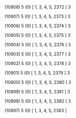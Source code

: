 (10908) 5 (0) [ 1, 3, 4, 5, 2372 ] 3 


(10907) 5 (0) [ 1, 3, 4, 5, 2373 ] 3 


(10906) 5 (0) [ 1, 3, 4, 5, 2374 ] 3 


(10905) 5 (0) [ 1, 3, 4, 5, 2375 ] 3 


(10904) 5 (0) [ 1, 3, 4, 5, 2376 ] 3 


(10903) 5 (0) [ 1, 3, 4, 5, 2377 ] 3 


(10902) 5 (0) [ 1, 3, 4, 5, 2378 ] 3 


(10901) 5 (0) [ 1, 3, 4, 5, 2379 ] 3 


(10900) 5 (0) [ 1, 3, 4, 5, 2380 ] 3 


(10899) 5 (0) [ 1, 3, 4, 5, 2381 ] 3 


(10898) 5 (0) [ 1, 3, 4, 5, 2382 ] 3 


(10897) 5 (0) [ 1, 3, 4, 5, 2383 ]  


